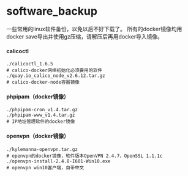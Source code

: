 # software_backup
一些常用的linux软件备份，以免以后不好下载了。
所有的docker镜像均用docker save导出并使用gz压缩，请解压后再用docker导入镜像。

#### calicoctl
```console
./calicoctl_1.6.5
# calico-docker网络初始化必须要用的软件
./quay.io_calico_node_v2.6.12.tar.gz
# calico-docker-node容器镜像
```

#### phpipam（docker镜像）
```console
./phpipam-cron_v1.4.tar.gz
./phpipam-www_v1.4.tar.gz
# IP地址管理软件的docker镜像
```

#### openvpn（docker镜像）
```console
./kylemanna-openvpn.tar.gz
# openvpn的docker镜像，软件版本OpenVPN 2.4.7，OpenSSL 1.1.1c
./openvpn-install-2.4.8-I601-Win10.exe
# openvpn win10客户端，自带中文
```
